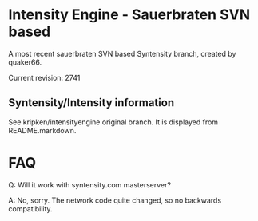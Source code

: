 Intensity Engine - Sauerbraten SVN based
================

A most recent sauerbraten SVN based Syntensity branch,
created by quaker66.

Current revision: 2741


Syntensity/Intensity information
--------------------

See kripken/intensityengine original branch. It is displayed
from README.markdown.


FAQ
=====

Q: Will it work with syntensity.com masterserver?

A: No, sorry. The network code quite changed, so no backwards compatibility.
